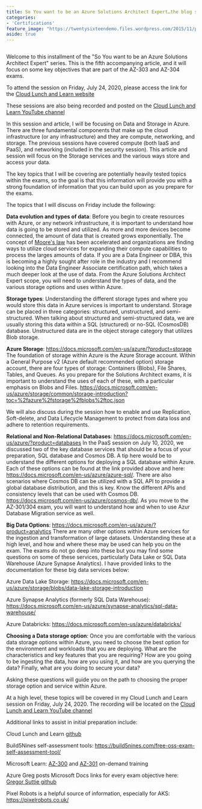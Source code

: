 ```yaml
---
title: So You want to be an Azure Solutions Architect Expert…the blog series...Data and Storage
categories:
- 'Certifications'
feature_image: "https://twentysixteendemo.files.wordpress.com/2015/11/post.png"
aside: true
---
```




<div class="wp-block-image"><figure class="aligncenter size-large"><img src="https://captainhyperscaler.files.wordpress.com/2020/06/cll-azure-solution-architect-poster.jpg?w=1024" alt="" class="wp-image-689"/></figure></div>

Welcome to this installment of the "So You want to be an Azure Solutions Architect Expert" series. This is the fifth accompanying article, and it will focus on some key objectives that are part of the AZ-303 and AZ-304 exams.

To attend the session on Friday, July 24, 2020, please access the link for the <a rel="noreferrer noopener" href="https://www.cloudlunchlearn.com/" target="_blank">Cloud Lunch and Learn website</a>

These sessions are also being recorded and posted on the <a rel="noreferrer noopener" href="https://www.youtube.com/channel/UCHZeZzSlTtmfgPozIq8J2Kw" target="_blank">Cloud Lunch and Learn YouTube channel</a>

In this session and article, I will be focusing on Data and Storage in Azure. There are three fundamental components that make up the cloud infrastructure (or any infrastructure) and they are compute, networking, and storage.  The previous sessions have covered compute (both IaaS and PaaS), and networking (included in the security session).  This article and session will focus on the Storage services and the various ways store and access your data.

The key topics that I will be covering are potentially heavily tested topics within the exams, so the goal is that this information will provide you with a strong foundation of information that you can build upon as you prepare for the exams.

The topics that I will discuss on Friday include the following:

<strong>Data evolution and types of data</strong>: Before you begin to create resources with Azure, or any network infrastructure, it is important to understand how data is going to be stored and utilized.  As more and more devices become connected, the amount of data that is created grows exponentially. The concept of <a rel="noreferrer noopener" href="https://en.wikipedia.org/wiki/Moore%27s_law" target="_blank">Moore's law</a> has been accelerated and organizations are finding ways to utilize cloud services for expanding their compute capabilities to process the larges amounts of data.  If you are a Data Engineer or DBA, this is becoming a highly sought after role in the industry and I recommend looking into the Data Engineer Associate certification path, which takes a much deeper look at the use of data.  From the Azure Solutions Architect Expert scope, you will need to understand the types of data, and the various storage options and uses within Azure.

<strong>Storage types</strong>: Understanding the different storage types and where you would store this data in Azure services is important to understand.  Storage can be placed in three categories: structured, unstructured, and semi-structured.  When talking about structured and semi-structured data, we are usually storing this data within a SQL (structured) or no-SQL (CosmosDB) database.  Unstructured data are in the object storage category that utilizes Blob storage.

<strong>Azure Storage</strong>: <a rel="noreferrer noopener" href="https://docs.microsoft.com/en-us/azure/?product=storage" target="_blank">https://docs.microsoft.com/en-us/azure/?product=storage</a> The foundation of storage within Azure is the Azure Storage account.  Within a General Purpose v2 (Azure default recommended option) storage account, there are four types of storage: Containers (Blobs), File Shares, Tables, and Queues.  As you prepare for the Solutions Architect exams, it is important to understand the uses of each of these, with a particular emphasis on Blobs and Files. <a rel="noreferrer noopener" href="https://docs.microsoft.com/en-us/azure/storage/common/storage-introduction?toc=%2fazure%2fstorage%2fblobs%2ftoc.json" target="_blank">https://docs.microsoft.com/en-us/azure/storage/common/storage-introduction?toc=%2fazure%2fstorage%2fblobs%2ftoc.json</a>


We will also discuss during the session how to enable and use Replication, Soft-delete, and Data Lifecycle Management to protect from data loss and adhere to retention requirements.

<strong>Relational and Non-Relational Databases</strong>: <a rel="noreferrer noopener" href="https://docs.microsoft.com/en-us/azure/?product=databases" target="_blank">https://docs.microsoft.com/en-us/azure/?product=databases</a> In the PaaS session on July 10, 2020, we discussed two of the key database services that should be a focus of your preparation, SQL database and Cosmos DB. A tip here would be to understand the different options for deploying a SQL database within Azure.  Each of these options can be found at the link provided above and here: <a rel="noreferrer noopener" href="https://docs.microsoft.com/en-us/azure/azure-sql/" target="_blank">https://docs.microsoft.com/en-us/azure/azure-sql/</a>.  There are also scenarios where Cosmos DB can be utilized with a SQL API to provide a global database distribution, and this is key.  Know the different APIs and consistency levels that can be used with Cosmos DB. <a rel="noreferrer noopener" href="https://docs.microsoft.com/en-us/azure/cosmos-db/" target="_blank">https://docs.microsoft.com/en-us/azure/cosmos-db/</a>.  As you move to the AZ-301/304 exam, you will want to understand how and when to use Azur Database Migration service as well.

<strong>Big Data Options</strong>: <a rel="noreferrer noopener" href="https://docs.microsoft.com/en-us/azure/?product=analytics" target="_blank">https://docs.microsoft.com/en-us/azure/?product=analytics</a>  There are many other options within Azure services for the ingestion and transformation of large datasets.  Understanding these at a high level, and how and where these may be used can help you on the exam.  The exams do not go deep into these but you may find some questions on some of these services, particularly Data Lake or SQL Data Warehouse (Azure Synapse Analytics).  I have provided links to the documentation for these big data services below:

Azure Data Lake Storage: <a rel="noreferrer noopener" href="https://docs.microsoft.com/en-us/azure/storage/blobs/data-lake-storage-introduction" target="_blank">https://docs.microsoft.com/en-us/azure/storage/blobs/data-lake-storage-introduction</a>

Azure Synapse Analytics (formerly SQL Data Warehouse): <a href="https://docs.microsoft.com/en-us/azure/synapse-analytics/sql-data-warehouse/" target="_blank" rel="noreferrer noopener">https://docs.microsoft.com/en-us/azure/synapse-analytics/sql-data-warehouse/</a>

Azure Databricks: <a href="https://docs.microsoft.com/en-us/azure/databricks/" target="_blank" rel="noreferrer noopener">https://docs.microsoft.com/en-us/azure/databricks/</a>

<strong>Choosing a Data storage option</strong>: Once you are comfortable with the various data storage options within Azure, you need to choose the best option for the environment and workloads that you are deploying.  What are the characteristics and key features that you are requiring? How are you going to be ingesting the data, how are you using it, and how are you querying the data?  Finally, what are you doing to secure your data? 

Asking these questions will guide you on the path to choosing the proper storage option and service within Azure.

At a high level, these topics will be covered in my Cloud Lunch and Learn session on Friday, July 24, 2020. The recording will be located on the <a rel="noreferrer noopener" href="https://www.youtube.com/channel/UCHZeZzSlTtmfgPozIq8J2Kw" target="_blank">Cloud Lunch and Learn YouTube channel</a>

Additional links to assist in initial preparation include:

Cloud Lunch and Learn <a rel="noreferrer noopener" href="https://github.com/Cloud-Lunch-and-Learn/Cloud-Lunch-and-Learn-Sessions" target="_blank">github</a>


Build5Nines self-assessment tools: <a rel="noreferrer noopener" href="https://build5nines.com/free-oss-exam-self-assessment-tool/" target="_blank">https://build5nines.com/free-oss-exam-self-assessment-tool/</a>

Microsoft Learn: <a rel="noreferrer noopener" href="https://docs.microsoft.com/en-us/learn/certifications/exams/az-300?wt.mc_id=learningredirect_certs-web-wwl" target="_blank">AZ-300</a> and <a rel="noreferrer noopener" href="https://docs.microsoft.com/en-us/learn/certifications/exams/az-301?wt.mc_id=learningredirect_certs-web-wwl" target="_blank">AZ-301</a> on-demand training

Azure Greg posts Microsoft Docs links for every exam objective here: <a rel="noreferrer noopener" href="https://github.com/gsuttie/AzureResources/tree/master/Exams" target="_blank">Gregor Suttie github</a>

Pixel Robots is a helpful source of information, especially for AKS: <a rel="noreferrer noopener" href="https://pixelrobots.co.uk/" target="_blank">https://pixelrobots.co.uk/</a>

